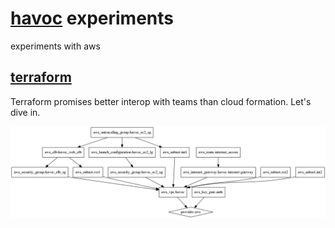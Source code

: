 [havoc] experiments
===

experiments with aws


[terraform]
-----
Terraform promises better interop with teams than cloud formation.  Let's dive in.

![Graph!](terraform/graph.png?raw=true)

[havoc]: https://github.com/dearing/havoc_server
[terraform]: https://www.terraform.io/
